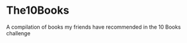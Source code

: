 The10Books
==========

A compilation of books my friends have recommended in the 10 Books challenge
